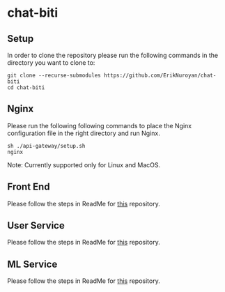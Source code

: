 # chat-biti

## Setup

In order to clone the repository please run the following commands in the directory you want to clone to:

```{shell}
git clone --recurse-submodules https://github.com/ErikNuroyan/chat-biti
cd chat-biti
```

## Nginx

Please run the following following commands to place the Nginx configuration file in the right directory and run Nginx.

```{shell}
sh ./api-gateway/setup.sh
nginx
```

Note: Currently supported only for Linux and MacOS.

## Front End
Please follow the steps in ReadMe for [this](https://github.com/NorikKhachatryan01/ai_assistant/tree/bbe3e3249e49dab9322dd288de68b21b5091288c) repository.

## User Service
Please follow the steps in ReadMe for [this](https://github.com/ErikNuroyan/user-service/tree/f710cdfc06746822a63d724e11859c5089237e38) repository.

## ML Service
Please follow the steps in ReadMe for [this](https://github.com/sahNarek/chat/tree/4f67672521d320725d18ced25c069f267fee1082) repository.

